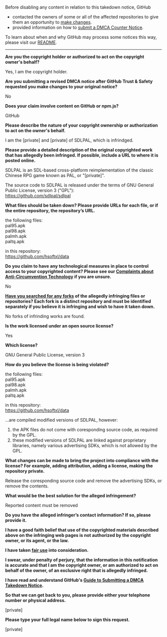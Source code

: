 Before disabling any content in relation to this takedown notice, GitHub
- contacted the owners of some or all of the affected repositories to give them an opportunity to [make changes](https://docs.github.com/en/github/site-policy/dmca-takedown-policy#a-how-does-this-actually-work).
- provided information on how to [submit a DMCA Counter Notice](https://docs.github.com/en/articles/guide-to-submitting-a-dmca-counter-notice).

To learn about when and why GitHub may process some notices this way, please visit our [README](https://github.com/github/dmca/blob/master/README.md#anatomy-of-a-takedown-notice).

---

**Are you the copyright holder or authorized to act on the copyright owner's behalf?**

Yes, I am the copyright holder.

**Are you submitting a revised DMCA notice after GitHub Trust & Safety requested you make changes to your original notice?**

No

**Does your claim involve content on GitHub or npm.js?**

GitHub

**Please describe the nature of your copyright ownership or authorization to act on the owner's behalf.**

I am the [private] and [private] of SDLPAL, which is infrindged.

**Please provide a detailed description of the original copyrighted work that has allegedly been infringed. If possible, include a URL to where it is posted online.**

SDLPAL is an SDL-based cross-platform reimplementation of the classic Chinese RPG game known as PAL, or "[private]".

The source code to SDLPAL is released under the terms of GNU General Public License, version 3 ("GPL"):  
https://github.com/sdlpal/sdlpal

**What files should be taken down? Please provide URLs for each file, or if the entire repository, the repository’s URL.**

the following files:  
pal95.apk  
pal98.apk  
palmh.apk  
paltq.apk

in this repository:  
https://github.com/hsoftxl/data

**Do you claim to have any technological measures in place to control access to your copyrighted content? Please see our <a href="https://docs.github.com/articles/guide-to-submitting-a-dmca-takedown-notice#complaints-about-anti-circumvention-technology">Complaints about Anti-Circumvention Technology</a> if you are unsure.**

No

**<a href="https://docs.github.com/articles/dmca-takedown-policy#b-what-about-forks-or-whats-a-fork">Have you searched for any forks</a> of the allegedly infringing files or repositories? Each fork is a distinct repository and must be identified separately if you believe it is infringing and wish to have it taken down.**

No forks of infrinding works are found.

**Is the work licensed under an open source license?**

Yes

**Which license?**

GNU General Public License, version 3

**How do you believe the license is being violated?**

the following files:  
pal95.apk  
pal98.apk  
palmh.apk  
paltq.apk

in this repository:  
https://github.com/hsoftxl/data

...are compiled modified versions of SDLPAL, however:

1) the APK files do not come with coresponding source code, as required by the GPL.
2) these modified versions of SDLPAL are linked against proprietary libraries, namely various advertising SDKs, which is not allowed by the GPL.

**What changes can be made to bring the project into compliance with the license? For example, adding attribution, adding a license, making the repository private.**

Release the coresponding source code and remove the advertising SDKs, or remove the contents.

**What would be the best solution for the alleged infringement?**

Reported content must be removed

**Do you have the alleged infringer’s contact information? If so, please provide it.**

**I have a good faith belief that use of the copyrighted materials described above on the infringing web pages is not authorized by the copyright owner, or its agent, or the law.**

**I have taken <a href="https://www.lumendatabase.org/topics/22">fair use</a> into consideration.**

**I swear, under penalty of perjury, that the information in this notification is accurate and that I am the copyright owner, or am authorized to act on behalf of the owner, of an exclusive right that is allegedly infringed.**

**I have read and understand GitHub's <a href="https://docs.github.com/articles/guide-to-submitting-a-dmca-takedown-notice/">Guide to Submitting a DMCA Takedown Notice</a>.**

**So that we can get back to you, please provide either your telephone number or physical address.**

[private]

**Please type your full legal name below to sign this request.**

[private]
